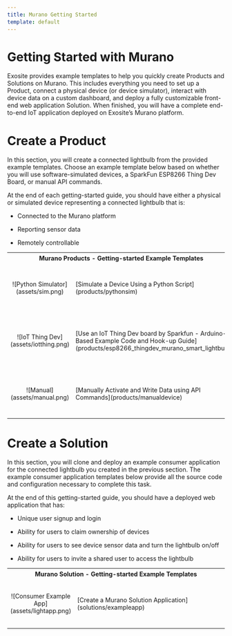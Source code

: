 ```yaml
---
title: Murano Getting Started
template: default
---
```


# Getting Started with Murano

Exosite provides example templates to help you quickly create Products and Solutions on Murano. This includes everything you need to set up a Product, connect a physical device (or device simulator), interact with device data on a custom dashboard, and deploy a fully customizable front-end web application Solution. When finished, you will have a complete end-to-end IoT application deployed on Exosite’s Murano platform.

# Create a Product

In this section, you will create a connected lightbulb from the provided example templates. Choose an example template below based on whether you will use software-simulated devices, a SparkFun ESP8266 Thing Dev Board, or manual API commands. 

At the end of each getting-started guide, you should have either a physical or simulated device representing a connected lightbulb that is:

* Connected to the Murano platform

* Reporting sensor data

* Remotely controllable 

<table width="100%">
    <tr>
      <th colspan="2" style="font-weight: bold;">Murano Products - Getting-started Example Templates</th>
    </tr>
    	<tr>
        <td style="text-align: center;">![Python Simulator](assets/sim.png)</td>
        <td style="width:80%;padding-top:40px;padding-bottom:40px;">[Simulate a Device Using a Python Script](products/pythonsim)</td>
    </tr>
	<tr>
        <td style="text-align: center;">![IoT Thing Dev](assets/iotthing.png)</td>
        <td style="width:80%;padding-top:40px;padding-bottom:40px;">[Use an IoT Thing Dev board by Sparkfun - Arduino-Based Example Code and Hook-up Guide](products/esp8266_thingdev_murano_smart_lightbulb)</td>
    </tr>
    <tr>
        <td style="text-align: center;">![Manual](assets/manual.png)</td>
        <td style="width:80%;padding-top:40px;padding-bottom:40px;">[Manually Activate and Write Data using API Commands](products/manualdevice)</td>
    </tr>
    
</table>

# Create a Solution

In this section, you will clone and deploy an example consumer application for the connected lightbulb you created in the previous section. The example consumer application templates below provide all the source code and configuration necessary to complete this task.  

At the end of this getting-started guide, you should have a deployed web application that has:

* Unique user signup and login

* Ability for users to claim ownership of devices

* Ability for users to see device sensor data and turn the lightbulb on/off

* Ability for users to invite a shared user to access the lightbulb

<table width="100%">
    <tr>
      <th colspan="2" style="font-weight: bold;">Murano Solution - Getting-started Example Templates</th>
    </tr>
    <tr>
        <td style="text-align: center;">![Consumer Example App](assets/lightapp.png)</td>
        <td style="width:80%;padding-top:40px;padding-bottom:40px;">[Create a Murano Solution Application](solutions/exampleapp)</td>
    </tr>
</table>    
